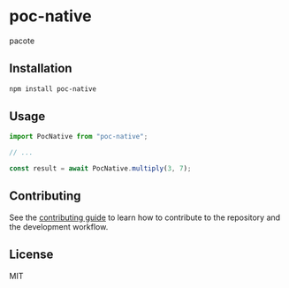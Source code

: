 # poc-native

pacote

## Installation

```sh
npm install poc-native
```

## Usage

```js
import PocNative from "poc-native";

// ...

const result = await PocNative.multiply(3, 7);
```

## Contributing

See the [contributing guide](CONTRIBUTING.md) to learn how to contribute to the repository and the development workflow.

## License

MIT
